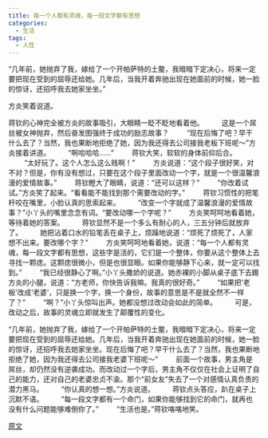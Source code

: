 ```yaml
---
title: 每一个人都有灵魂，每一段文字都有思想
categories:
  - 生活
tags:
  - 人性
---
```


“几年前，她抛弃了我，嫁给了一个开帕萨特的土鳖，我暗暗下定决心，将来一定要把现在受到的屈辱还给她。几年后，当我开着奔驰出现在她面前的时候，她一脸的惊讶，还招呼我去她家坐坐。”

<!-- more -->

方炎笑着说道。

蒋钦的心神完全被方炎的故事吸引，大眼睛一眨不眨地看着他。
　　
这是一个屌丝被女神抛弃，然后奋发图强终于成功的励志故事？
　　
“现在后悔了吧？早干什么去了？当然，我也果断地拒绝了她，因为我还得去公司接我老板下班呢～”方炎接着讲道。
　　
“啊哈哈哈......”
　　
蒋钦大笑，软软的身体前仰后合。
　　
“太好玩了。这个人怎么这么贱啊！”
　　
方炎说道：“这个段子很好笑，对不对？但是，你有没有想过，只要在这个段子里面改动一个字，就是一个很温馨浪漫的爱情故事。”
　　
蒋钦瞪大了眼睛，说道：“还可以这样？”
　　
“你改着试试。”方炎笑了起来。“看看能不能找到那个需要改动的字。”
　　
蒋钦习惯性的把笔杆咬在嘴里，小脸认真的思索起来。
　　
“改变一个字就成了温馨浪漫的爱情故事？”小丫头的嘴里念念有词。“要改动哪一个字呢？”
　　
方炎笑呵呵地看着她，等待着她的答案。
　　
蒋钦显然不是一个多么有耐心的人，三五分钟后就放弃了。
　　
她把沾着口水的铅笔丢在桌子上，烦躁地说道：“烦死了烦死了，人家想不出来。要改哪个字？”
　　
方炎笑呵呵地看着她，说道：“每一个人都有灵魂，每一段文字都有思想，这些字是活的，它们是一个整体，你要从这个整体上去寻找一颗痣。这颗痣很微小，但是也很显眼。如果你能够静下心来，就一定可以找到。”
　　
“我已经很静心了啊。”小丫头撒娇的说道。她赤裸的小脚从桌子底下去踢方炎的小腿，说道：“方老师，你快告诉我嘛。我真的很好奇。”
　　
“如果把‘老板’改成‘老婆’，只是换一个字，换一个身份，故事的意思是不是就全然不一样了？”
　　
“啊？”小丫头惊叫出声。她都没想过改动会如此的简单。
　　
可是，改动之后，故事的灵魂立即就发生了颠覆性的变化。

“几年前，她抛弃了我，嫁给了一个开帕萨特的土鳖，我暗暗下定决心，将来一定要把现在受到的屈辱还给她。几年后，当我开着奔驰出现在她面前的时候，她一脸的惊讶，还招呼我去她家坐坐。现在后悔了吧？早干什么去了？当然，我也果断地拒绝了她，因为我还得去公司接我老婆下班呢～”
　　
前面一个故事，男主角是屌丝，却仍然没有逆袭成功。而改动过一个字后，男主角不仅仅在社会上证明了自己的能力，还对自己的老婆忠贞不渝。那个“前女友”失去了一个对感情认真负责的潜力黑马。
　　
“你认真的想一想。”方炎说道。
　　
蒋钦点头答应，趴在桌子上沉默不语。
　　
“每一段文字都有一个命门，如果你能够找到它的命门，就再也没有什么问题能够难倒你了。”
　　
“生活也是。”蒋钦咯咯地笑。

[原文](http://book.zongheng.com/chapter/347511/5872956.html)
